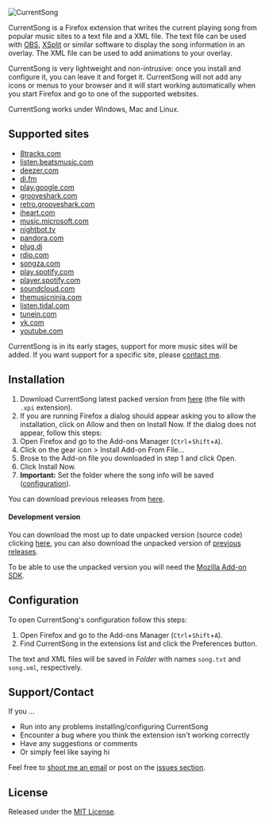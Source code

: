 ![CurrentSong](https://raw.githubusercontent.com/PacoHobi/CurrentSong/master/img/header.png)

CurrentSong is a Firefox extension that writes the current playing song from popular music sites to a text file and a XML file. The text file can be used with [OBS](https://obsproject.com), [XSplit](https://www.xsplit.com) or similar software to display the song information in an overlay. The XML file can be used to add animations to your overlay.

CurrentSong is very lightweight and non-intrusive: once you install and configure it, you can leave it and forget it. CurrentSong will not add any icons or menus to your browser and it will start working automatically when you start Firefox and go to one of the supported websites.

CurrentSong works under Windows, Mac and Linux.

Supported sites
---------------
+ [8tracks.com](http://8tracks.com)
+ [listen.beatsmusic.com](http://listen.beatsmusic.com)
+ [deezer.com](http://www.deezer.com/)
+ [di.fm](http://www.di.fm)
+ [play.google.com](http://play.google.com/music)
+ [grooveshark.com](http://grooveshark.com)
+ [retro.grooveshark.com](http://retro.grooveshark.com)
+ [iheart.com](http://iheart.com)
+ [music.microsoft.com](https://music.microsoft.com)
+ [nightbot.tv](http://nightbot.tv/autodj)
+ [pandora.com](http://pandora.com)
+ [plug.dj](https://plug.dj)
+ [rdio.com](http://rdio.com)
+ [songza.com](http://songza.com)
+ [play.spotify.com](http://play.spotify.com)
+ [player.spotify.com](http://player.spotify.com)
+ [soundcloud.com](http://soundcloud.com)
+ [themusicninja.com](http://themusicninja.com)
+ [listen.tidal.com](http://listen.tidal.com/)
+ [tunein.com](http://tunein.com)
+ [vk.com](http://vk.com)
+ [youtube.com](http://youtube.com)

CurrentSong is in its early stages, support for more music sites will be added. If you want support for a specific site, please [contact me](mailto:hey@pacohobi.com).

Installation
------------
1. Download CurrentSong latest packed version from [here](https://github.com/PacoHobi/CurrentSong/releases/latest) (the file with `.xpi` extension).
2. If you are running Firefox a dialog should appear asking you to allow the installation, click on Allow and then on Install Now. If the dialog does not appear, follow this steps:
  1. Open Firefox and go to the Add-ons Manager (`Ctrl`+`Shift`+`A`).
  2. Click on the gear icon > Install Add-on From File...
  3. Brose to the Add-on file you downloaded in step 1 and click Open.
  4. Click Install Now.
3. **Important:** Set the folder where the song info will be saved ([configuration](#configuration)).

You can download previous releases from [here](https://github.com/PacoHobi/CurrentSong/tags).

#### Development version
You can download the most up to date unpacked version (source code) clicking [here](https://github.com/PacoHobi/CurrentSong/archive/master.zip), you can also download the unpacked version of [previous releases](https://github.com/PacoHobi/CurrentSong/tags).

To be able to use the unpacked version you will need the [Mozilla Add-on SDK](https://developer.mozilla.org/en-US/Add-ons/SDK/Tutorials/Installation).

Configuration
-------------
To open CurrentSong's configuration follow this steps:

1. Open Firefox and go to the Add-ons Manager (`Ctrl`+`Shift`+`A`).
2. Find CurrentSong in the extensions list and click the Preferences button.

The text and XML files will be saved in _Folder_ with names `song.txt` and `song.xml`, respectively.

Support/Contact
---------------
If you ...

- Run into any problems installing/configuring CurrentSong
- Encounter a bug where you think the extension isn't working correctly
- Have any suggestions or comments
- Or simply feel like saying hi

Feel free to [shoot me an email](mailto:hey@pacohobi.com) or post on the [issues section](https://github.com/PacoHobi/CurrentSong/issues).

License
-------
Released under the [MIT License](https://github.com/PacoHobi/CurrentSong/blob/master/LICENSE).
